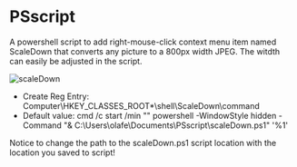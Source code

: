 # PSscript
A powershell script to add right-mouse-click context menu item named ScaleDown that converts any picture to a 800px width JPEG.
The witdth can easily be adjusted in the script.

![scaleDown](https://github.com/olafesq/PSscript/assets/6490461/6e84b52f-e067-4e78-886b-49570cedea51)

* Create Reg Entry: Computer\HKEY_CLASSES_ROOT\*\shell\ScaleDown\command
* Default value: cmd /c start /min "" powershell  -WindowStyle hidden -Command "& C:\Users\olafe\Documents\PSscript\scaleDown.ps1" '%1'

Notice to change the path to the scaleDown.ps1 script location with the location you saved to script!

